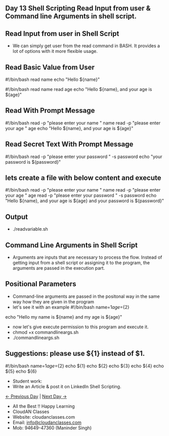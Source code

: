 ## Day 13 Shell Scripting Read Input from user &  Command line Arguments in shell script.

## Read Input from user in Shell Script

   - We can simply get user from the read command in BASH. It provides a lot of options with it more flexible usage.

## Read Basic Value from User

#!/bin/bash
read name
echo "Hello ${name}"

#!/bin/bash
read name
read age
echo "Hello ${name}, and your age is ${age}"

## Read With Prompt Message

#!/bin/bash
read -p "please enter your name " name
read -p "please enter your age " age
echo "Hello ${name}, and your age is ${age}"

## Read Secret Text With Prompt Message
#!/bin/bash
read -p "please enter your password " -s password
echo "your password is ${password}"

## lets create a file with below content and execute
#!/bin/bash
read -p "please enter your name " name
read -p "please enter your age " age
read -p "please enter your password " -s password
echo "Hello ${name}, and your age is ${age} and your password is ${password}"

## Output

  - ./readvariable.sh

## Command Line Arguments in Shell Script

  - Arguments are inputs that are necessary to process the flow. Instead of getting input from a shell script or assigning it to the program, the arguments are passed in the execution part.
 
## Positional Parameters
  - Command-line arguments are passed in the positonal way in the same way how they are given in the program
  - let's see it with an example
#!/bin/bash
name=${1}
age=${2}

echo "Hello my name is ${name} and my age is ${age}"
  - now let's give execute permission to this program and execute it.
  - chmod +x commandlineargs.sh
  - ./commandlineargs.sh 

## Suggestions: please use ${1} instead of $1.
#!/bin/bash
name=${1}
age=${2}
echo ${1}
echo ${2}
echo ${3}
echo ${4}
echo ${5}
echo ${6}

  - Student work:
  - Write an Article & post it on LinkedIn Shell Scripting.

 [← Previous Day](../Day12/README.md) | [Next Day →](../Day14/README.md)


 - All the Best !! Happy Learning
 - CloudAN Classes
 - Website: cloudanclasses.com
 - Email: info@cloudanclasses.com
 - Mob: 94649-47360 (Maninder Singh)
